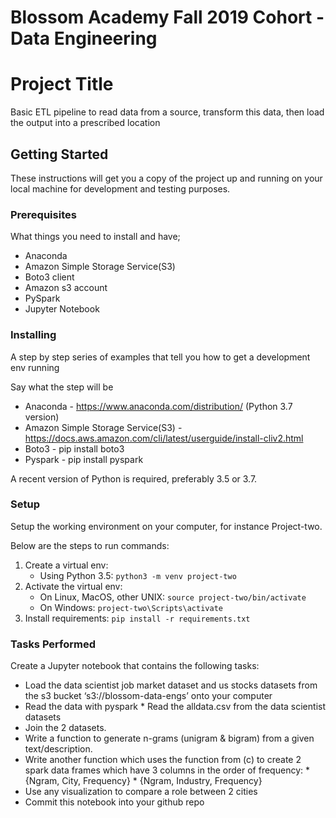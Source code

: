 <h1>Blossom Academy Fall 2019 Cohort - Data Engineering</h1>

# Project Title

Basic ETL pipeline to read data from a source, transform this data, then load the output into a prescribed location

## Getting Started

These instructions will get you a copy of the project up and running on your local machine for development and testing purposes.

### Prerequisites

What things you need to install and have;


- Anaconda 
- Amazon Simple Storage Service(S3)
- Boto3 client
- Amazon s3 account
- PySpark 
- Jupyter Notebook


### Installing

A step by step series of examples that tell you how to get a development env running

Say what the step will be


* Anaconda -  https://www.anaconda.com/distribution/ (Python 3.7 version)
* Amazon Simple Storage Service(S3) - https://docs.aws.amazon.com/cli/latest/userguide/install-cliv2.html
* Boto3 - pip install boto3
* Pyspark - pip install pyspark

A recent version of Python is required, preferably 3.5 or 3.7.

### Setup
Setup the working environment on your computer, for instance Project-two.

Below are the steps to run commands:

1. Create a virtual env:
	* Using Python 3.5: `python3 -m venv project-two`
2. Activate the virtual env:
	* On Linux, MacOS, other UNIX: `source project-two/bin/activate`
	* On Windows: `project-two\Scripts\activate`
3. Install requirements: `pip install -r requirements.txt` 

### Tasks Performed

Create a Jupyter notebook that contains the following tasks:
- Load the data scientist job market dataset and us stocks datasets from the s3 bucket ‘s3://blossom-data-engs’ onto your computer
- Read the data with pyspark
        * Read the alldata.csv from the data scientist datasets
- Join the 2 datasets.
- Write a function to generate n-grams (unigram & bigram) from a given text/description. 
- Write another function which uses the function from (c) to create 2 spark data frames which have 3 columns in the order of frequency: 
        * {Ngram, City, Frequency}
        * {Ngram, Industry, Frequency}
- Use any visualization to compare a role between 2 cities
- Commit this notebook into your github repo
